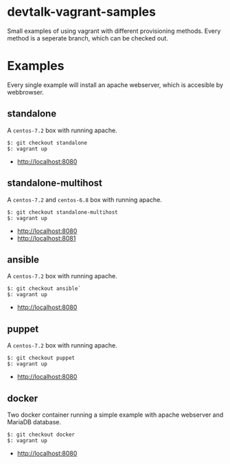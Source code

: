 # devtalk-vagrant-samples
Small examples of using vagrant with different provisioning methods. Every method is a seperate branch, which can be checked out.

# Examples
Every single example will install an apache webserver, which is accesible by webbrowser.



## standalone
A `centos-7.2` box with running apache.

~~~
$: git checkout standalone
$: vagrant up
~~~
- [http://localhost:8080](http://localhost:8080)

## standalone-multihost
A `centos-7.2` and `centos-6.8` box with running apache.

~~~
$: git checkout standalone-multihost
$: vagrant up
~~~

- [http://localhost:8080](http://localhost:8080)
- [http://localhost:8081](http://localhost:8081)

## ansible
A `centos-7.2` box with running apache.

~~~
$: git checkout ansible`
$: vagrant up
~~~
- [http://localhost:8080](http://localhost:8080)

## puppet
A `centos-7.2` box with running apache.

~~~
$: git checkout puppet
$: vagrant up
~~~
- [http://localhost:8080](http://localhost:8080)

## docker
Two docker container running a simple example with apache webserver and MariaDB database.

~~~
$: git checkout docker
$: vagrant up
~~~
- [http://localhost:8080](http://localhost:8080)
